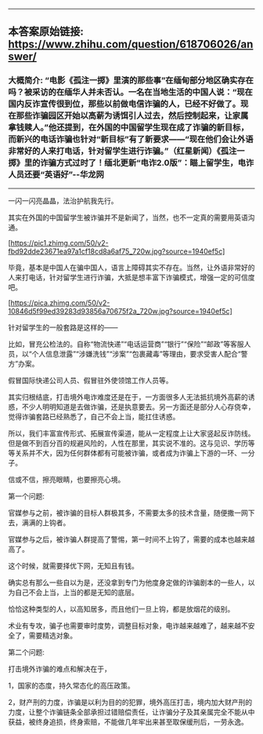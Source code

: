 ----------------------------------------
## 本答案原始链接: https://www.zhihu.com/question/618706026/answer/
### 大概简介: “电影《孤注一掷》里演的那些事”在缅甸部分地区确实存在吗？被采访的在缅华人并未否认。一名在当地生活的中国人说：“现在国内反诈宣传很到位，那些以前做电信诈骗的人，已经不好做了。现在那些诈骗园区开始以高薪为诱饵引人过去，然后控制起来，让家属拿钱赎人。”他还提到，在外国的中国留学生现在成了诈骗的新目标，而新兴的电话诈骗也针对“新目标”有了新要求——“现在他们会让外语非常好的人来打电话，针对留学生进行诈骗。”（红星新闻）《孤注一掷》里的诈骗方式过时了！缅北更新“电诈2.0版”：瞄上留学生，电诈人员还要“英语好”--华龙网
----------------------------------------
一闪一闪亮晶晶，法治护航我先行。

其实在外国的中国留学生被诈骗并不是新闻了，当然，也不一定真的需要用英语沟通。

[https://pic1.zhimg.com/50/v2-fbd92dde23671ea97a1cf18cd8a6af75_720w.jpg?source=1940ef5c]

毕竟，基本是中国人在骗中国人，语言上障碍其实不存在。当然，让外语非常好的人来打电话，针对留学生进行诈骗，大抵是想丰富下诈骗模式，增强一定的可信度吧。

[https://pica.zhimg.com/50/v2-10846d5f99ed39283d93856a70675f2a_720w.jpg?source=1940ef5c]

针对留学生的一般套路是这样的——

比如，冒充公检法的。自称“物流快递”“电话运营商”“银行”“保险”“邮政”等客服人员，以“个人信息泄露”“涉嫌洗钱”“涉案”“包裹藏毒”等理由，要求受害人配合“警方”办案。

假冒国际快递公司人员、假冒驻外使领馆工作人员等。

其实归根结底，打击境外电诈难度还是在于，一方面很多人无法抵抗境外高薪的诱惑，不少人明明知道是去做诈骗，还是执意要去。另一方面还是部分人心存侥幸，觉得诈骗套路已经熟悉了，自己不会上当，能扛住诱惑。

所以，我们丰富宣传形式、拓展宣传渠道，能从一定程度上让大家竖起反诈防线。但是做不到百分百的规避风险的，人性在那里，其实说不准的。这与见识、学历等等关系并不大，因为任何群体都有可能被诈骗，或者成为诈骗上下游的一环、一分子。

信或不信，擦亮眼睛，也要擦亮心境。

第一个问题:

官媒参与之前，被诈骗的目标人群极其多，不需要太多的技术含量，随便撒一网下去，满满的上钩者。

官媒参与之后，被诈骗人群提高了警惕，第一时间不上钩了，需要的成本也越来越高了。

这个时候，就需要择优下网，无知且有钱。

确实总有那么一些自以为是，还没拿到专门为他度身定做的诈骗剧本的一些人，以为自己不会上当，上当的都是无知的底层。

恰恰这种类型的人，以高知居多，而且他们一旦上钩，都是放烟花的级别。

术业有专攻，骗子也需要审时度势，调整目标对象，电诈越来越难了，越来越不安全了，需要精选对象。

第二个问题:

打击境外诈骗的难点和解决在于，

1，国家的态度，持久常态化的高压政策。

2，财产刑的力度，诈骗是以利为目的的犯罪，境外高压打击，境内加大财产刑的力度，让整个诈骗链条全部承担过错赔偿责任，让诈骗分子及其亲属完全不能从中获益，被终身追损，终身索赔，不能做几年牢出来甚至取保缓刑后，一劳永逸。


